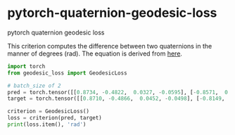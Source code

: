 # pytorch-quaternion-geodesic-loss
pytorch quaternion geodesic loss

This criterion computes the difference between two quaternions in the manner of degrees (rad). The equation is derived from [here](http://www.boris-belousov.net/2016/12/01/quat-dist/#using-quaternions).

```python
import torch
from geodesic_loss import GeodesicLoss

# batch_size of 2
pred = torch.tensor([[0.8734, -0.4822,  0.0327, -0.0595], [-0.8571,  0.3997, -0.2945, -0.1373]]) # predicted quatrenion
target = torch.tensor([[0.8710, -0.4866,  0.0452, -0.0498], [-0.8149,  0.0319, -0.3913, -0.4265]]) # ground truth quaternion

criterion = GeodesicLoss()
loss = criterion(pred, target)
print(loss.item(), 'rad')
```
